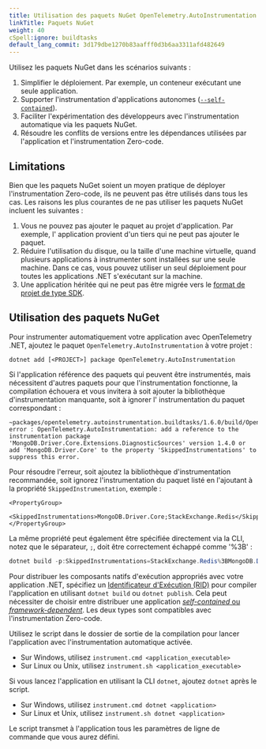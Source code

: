 ```yaml
---
title: Utilisation des paquets NuGet OpenTelemetry.AutoInstrumentation
linkTitle: Paquets NuGet
weight: 40
cSpell:ignore: buildtasks
default_lang_commit: 3d179dbe1270b83aafff0d3b6aa3311afd482649
---
```


Utilisez les paquets NuGet dans les scénarios suivants :

1. Simplifier le déploiement. Par exemple, un conteneur exécutant une seule
   application.
1. Supporter l'instrumentation d'applications autonomes
   ([`--self-contained`](https://learn.microsoft.com/fr-fr/dotnet/core/deploying/#publish-self-contained)).
1. Faciliter l'expérimentation des développeurs avec l'instrumentation
   automatique via les paquets NuGet.
1. Résoudre les conflits de versions entre les dépendances utilisées par
   l'application et l'instrumentation Zero-code.

## Limitations

Bien que les paquets NuGet soient un moyen pratique de déployer
l'instrumentation Zero-code, ils ne peuvent pas être utilisés dans tous les cas.
Les raisons les plus courantes de ne pas utiliser les paquets NuGet incluent les
suivantes :

1. Vous ne pouvez pas ajouter le paquet au projet d'application. Par exemple, l'
   application provient d'un tiers qui ne peut pas ajouter le paquet.
1. Réduire l'utilisation du disque, ou la taille d'une machine virtuelle, quand
   plusieurs applications à instrumenter sont installées sur une seule machine.
   Dans ce cas, vous pouvez utiliser un seul déploiement pour toutes les
   applications .NET s'exécutant sur la machine.
1. Une application héritée qui ne peut pas être migrée vers le
   [format de projet de type SDK](https://learn.microsoft.com/fr-fr/nuget/resources/check-project-format#check-the-project-format).

## Utilisation des paquets NuGet

Pour instrumenter automatiquement votre application avec OpenTelemetry .NET,
ajoutez le paquet `OpenTelemetry.AutoInstrumentation` à votre projet :

```terminal
dotnet add [<PROJECT>] package OpenTelemetry.AutoInstrumentation
```

Si l'application référence des paquets qui peuvent être instrumentés, mais
nécessitent d'autres paquets pour que l'instrumentation fonctionne, la
compilation échouera et vous invitera à soit ajouter la bibliothèque
d'instrumentation manquante, soit à ignorer l' instrumentation du paquet
correspondant :

```terminal
~packages/opentelemetry.autoinstrumentation.buildtasks/1.6.0/build/OpenTelemetry.AutoInstrumentation.BuildTasks.targets(29,5): error : OpenTelemetry.AutoInstrumentation: add a reference to the instrumentation package 'MongoDB.Driver.Core.Extensions.DiagnosticSources' version 1.4.0 or add 'MongoDB.Driver.Core' to the property 'SkippedInstrumentations' to suppress this error.
```

Pour résoudre l'erreur, soit ajoutez la bibliothèque d'instrumentation
recommandée, soit ignorez l'instrumentation du paquet listé en l'ajoutant à la
propriété `SkippedInstrumentation`, exemple :

```csproj
<PropertyGroup>
   <SkippedInstrumentations>MongoDB.Driver.Core;StackExchange.Redis</SkippedInstrumentations>
</PropertyGroup>
```

La même propriété peut également être spécifiée directement via la CLI, notez
que le séparateur, `;`, doit être correctement échappé comme '%3B' :

```powershell
dotnet build -p:SkippedInstrumentations=StackExchange.Redis%3BMongoDB.Driver.Core
```

Pour distribuer les composants natifs d'exécution appropriés avec votre
application .NET, spécifiez un
[Identificateur d'Exécution (RID)](https://learn.microsoft.com/fr-fr/dotnet/core/rid-catalog)
pour compiler l'application en utilisant `dotnet build` ou `dotnet publish`.
Cela peut nécessiter de choisir entre distribuer une application
[_self-contained_ ou _framework-dependent_](https://learn.microsoft.com/fr-fr/dotnet/core/deploying/).
Les deux types sont compatibles avec l'instrumentation Zero-code.

Utilisez le script dans le dossier de sortie de la compilation pour lancer
l'application avec l'instrumentation automatique activée.

- Sur Windows, utilisez `instrument.cmd <application_executable>`
- Sur Linux ou Unix, utilisez `instrument.sh <application_executable>`

Si vous lancez l'application en utilisant la CLI `dotnet`, ajoutez `dotnet`
après le script.

- Sur Windows, utilisez `instrument.cmd dotnet <application>`
- Sur Linux et Unix, utilisez `instrument.sh dotnet <application>`

Le script transmet à l'application tous les paramètres de ligne de commande que
vous aurez défini.
